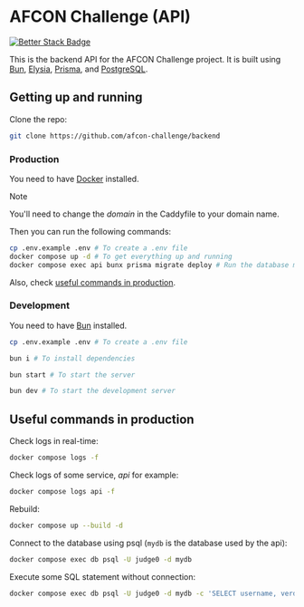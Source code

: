 # AFCON Challenge (API)
[![Better Stack Badge](https://uptime.betterstack.com/status-badges/v3/monitor/10vva.svg)](https://uptime.betterstack.com/?utm_source=status_badge)

This is the backend API for the AFCON Challenge project. It is built using [Bun](https://bun.sh), [Elysia](https://elysiajs.com/), [Prisma](https://prisma.io/), and [PostgreSQL](https://postgresql.org/).

## Getting up and running

Clone the repo:

```sh
git clone https://github.com/afcon-challenge/backend
```

### Production

You need to have [Docker](https://docs.docker.com/engine/install/) installed.

> [!NOTE]
> You'll need to change the _domain_ in the Caddyfile to your domain name.

Then you can run the following commands:

```sh
cp .env.example .env # To create a .env file
docker compose up -d # To get everything up and running
docker compose exec api bunx prisma migrate deploy # Run the database migration
```

Also, check [useful commands in production](#useful-commands-in-production).

### Development

You need to have [Bun](https://bun.sh) installed.

```sh
cp .env.example .env # To create a .env file

bun i # To install dependencies

bun start # To start the server

bun dev # To start the development server
```

## Useful commands in production

Check logs in real-time: 

```sh
docker compose logs -f
```

Check logs of some service, _api_ for example:

```sh
docker compose logs api -f 
```

Rebuild:

```sh
docker compose up --build -d 
```

Connect to the database using psql (`mydb` is the database used by the api):
```sh
docker compose exec db psql -U judge0 -d mydb
```

Execute some SQL statement without connection: 

```sh
docker compose exec db psql -U judge0 -d mydb -c 'SELECT username, verdict, "createdAt" FROM "Submission" ORDER BY "createdAt" DESC;'
```
